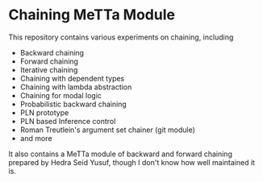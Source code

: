 # Chaining MeTTa Module

This repository contains various experiments on chaining, including
- Backward chaining
- Forward chaining
- Iterative chaining
- Chaining with dependent types
- Chaining with lambda abstraction
- Chaining for modal logic
- Probabilistic backward chaining
- PLN prototype
- PLN based Inference control
- Roman Treutlein's argument set chainer (git module)
- and more

It also contains a MeTTa module of backward and forward chaining
prepared by Hedra Seid Yusuf, though I don't know how well maintained
it is.
